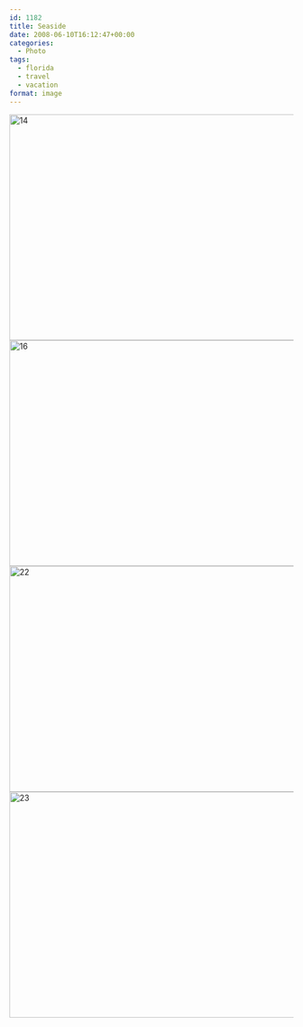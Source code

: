 ```yaml
---
id: 1182
title: Seaside
date: 2008-06-10T16:12:47+00:00
categories: 
  - Photo
tags:
  - florida
  - travel
  - vacation
format: image
---
```

<img src="http://claycarson.net/wp-content/uploads/2017/07/14.jpg" alt="14" title="14.jpg" border="0" width="600" height="400" />

<img src="http://claycarson.net/wp-content/uploads/2017/07/16.jpg" alt="16" title="16.jpg" border="0" width="600" height="400" />

<img src="http://claycarson.net/wp-content/uploads/2017/07/22.jpg" alt="22" title="22.jpg" border="0" width="600" height="400" />

<img src="http://claycarson.net/wp-content/uploads/2017/07/23.jpg" alt="23" title="23.jpg" border="0" width="599" height="400" />